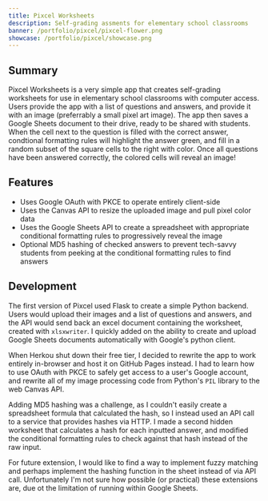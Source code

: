 ```yaml
---
title: Pixcel Worksheets
description: Self-grading assments for elementary school classrooms
banner: /portfolio/pixcel/pixcel-flower.png
showcase: /portfolio/pixcel/showcase.png
---
```


## Summary

Pixcel Worksheets is a very simple app that creates self-grading worksheets for use in elementary school classrooms with computer access. Users provide the app with a list of questions and answers, and provide it with an image (preferrably a small pixel art image). The app then saves a Google Sheets document to their drive, ready to be shared with students. When the cell next to the question is filled with the correct answer, condtional formatting rules will highlight the answer green, and fill in a random subset of the square cells to the right with color. Once all questions have been answered correctly, the colored cells will reveal an image!

## Features

- Uses Google OAuth with PKCE to operate entirely client-side
- Uses the Canvas API to resize the uploaded image and pull pixel color data
- Uses the Google Sheets API to create a spreadsheet with appropriate conditional formatting rules to progressively reveal the image
- Optional MD5 hashing of checked answers to prevent tech-savvy students from peeking at the conditional formatting rules to find answers

## Development

The first version of Pixcel used Flask to create a simple Python backend. Users would upload their images and a list of questions and answers, and the API would send back an excel document containing the worksheet, created with `xlsxwriter`. I quickly added on the ability to create and upload Google Sheets documents automatically with Google's python client.

When Herkou shut down their free tier, I decided to rewrite the app to work entirely in-browser and host it on GitHub Pages instead. I had to learn how to use OAuth with PKCE to safely get access to a user's Google account, and  rewrite all of my image processing code from Python's `PIL` library to the web Canvas API.

Adding MD5 hashing was a challenge, as I couldn't easily create a spreadsheet formula that calculated the hash, so I instead used an API call to a service that provides hashes via HTTP. I made a second hidden worksheet that calculates a hash for each inputted answer, and modified the conditional formatting rules to check against that hash instead of the raw input.

For future extension, I would like to find a way to implement fuzzy matching and perhaps implement the hashing function in the sheet instead of via API call. Unfortunately I'm not sure how possible (or practical) these extensions are, due ot the limitation of running within Google Sheets.
